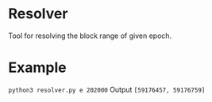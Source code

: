 # Resolver
Tool for resolving the block range of given epoch.
# Example
`python3 resolver.py e 202000`
Output
`[59176457, 59176759]`


